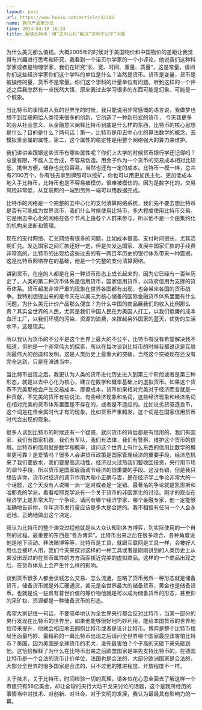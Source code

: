 ```yaml
---
layout: post
url: https://www.huxiu.com/article/32143
name: 腾讯产品家沙龙
time: 2014-04-18 16:24
title: 解读比特币：用“去中心化”解决“货币不公平”问题
---
```

为什么美元那么值钱。大概2005年的时候对于美国物价和中国物价的差距让我觉得有兴趣进行思考和研究，我看到一个诺贝尔学家的一个小评论，他说我们这种科学家或者是物理学家，我们在研究“长、宽、时间、重量、质量”，这是常量，请问你们这些经济学家你们这个学科的单位是什么？当然是货币。货币是变量，货币是被操控的量，货币不是常量。你们这个学科的计量单位有问题。听到这样的一个评述之后我忽然有一点恍然大悟，原来我过去学习很多的东西可能是幻象、可能是一个假象。

当比特币的事情进入我的世界里的时候，我只能说用非常感慨的语言说，我做梦也想不到互联网给人类带来很多的创新，它创造了一种新形式的货币， 今天我更多的会从社会意义、从金融意义阐释比特币到底是什么样的东西，比特币的核心思想是什么？目的是什么？两句话：第一，比特币是用去中心化的算法数学的概念，去模拟贵金属的属性。第二，这个属性的稳定性是用整个网络强大的算力来维护。

我们讲讲金跟银这些货币有哪些属性呢？你们上大学的时候货币银行学还记得吗？总量有限，不能人工合成，不容易伪造。用金子作为一个货币的交易成本相对比较低，携带方便，储存也比较容易，当然也还有一定的成本。比特币一模一样，总共有2100万个，你有钱去拿到牌照可以挖矿，你也可以用更加民主化、更加低成本地入手比特币，比特币也是不容易被模仿，很难被模仿的。因为是数字化的，交易风险非常低，从互联网的一端到另外一端可以用数据完成。

比特币的网络是一个完整的去中心化的支付清算网络系统，我们先不要去想比特币是否有可能成为世界货币，我们什么时候使用比特币，多大程度使用比特币交易。它是用去中心化的网络在各个节点上由各个人群来参与，所以他不是一个由集约化的机构来垄断和管理。

现在的支付网络、汇兑网络有很多的问题，比如成本很高、支付时间很长，尤其活期汇兑。发达国家之间汇款还好一定，但是欠发达国家、发展中国家汇款的手续费非常高的，比特币的出现给这些过去的有一两百年历史的银行体系带来一种震撼，这是比特币网络存在的基础，他是一个完整的支付清算网络。

讲到货币，在座的人都是在另一种货币形态上成长起来的，因为它已经有一百年历史了，人类的第二种货币体系是信用货币，国家信用货币，以政府信用为支撑的货币体系。货币超发非常严重的现象在世界各国都有出现，也会带来各国的货币战争。我特别想提出来的是今天在以美元为核心储备的国际金融货币体系里面有什么问题，为什么美元计价产品那么便宜？为什么中国的商品展我们的收入比例那么贵？其实全世界的人民，尤其是我们中国人民在为美国人打工，以我们低廉的成本血汗工厂，以我们环境的污染、资源的浪费，来撑起另外国家的蓝天，优势的生活水平，这是现实。

所以我认为货币的不公平是这个世界上最大的不公平，比特币有没有希望解决我不知道，但他是一个非常伟大的探索，所以在每次谈到比特币的时候我都说这是互联网最伟大的创造和发明，这是人类历史上最重大的突破，当然这个突破现在还没有完全达到，只是在演进当中。

当比特币出现之后，我更认为人类的货币进化历史进入到第三个阶段或者是第三种形态，就是以去中心化为核心，建立在数学和概率基础上的虚拟货币。如果这个货币不完美那他会产生交易成本、摩擦成本，货币如果相对完美对于经济而言就是一种贡献，不完美的货币有些说法、有些经济现象和名词，这些经济现象和经济名词在相对完美的货币体系里面是不存在的，或者是不适应的。比如说劣货驱逐良币，这个词是在贵金属时代才有的现象，比如货币严重超发，这个词是在国家信用货币时代会出现的现象。

很多人谈到比特币的时候还有一个疑惑，就问货币的背后都是有信用的，我们有国家，我们有国家机器，我们有军队，我们有法律，我们有警察，维护这个货币的信用。比特币的信用就是数学和概率，请问这个世界上有什么东西的信用比数学的概率更可靠？是爱情吗？很多人会讲货币政策是国家管理经济的重要手段，经济危机来了我们要放水，我们要提高流动性，经济过火过热我们要收回投资，央行用市场的调节手段，所以货币是国家层面调节经济的很重要的手段。这没有错，但是我只想告诉你，货币对经济的调节作用大和小正确与否，是在经济学上争论非常大的一个话题，这个天没有人说哪一派一定对或者是一定错。最著名的争论就是凯恩斯和哈耶克的学派，看看哈耶克学派有一个关于货币的非国家化的讨论。刚才的观点在经济学上是非常大的一个争论，请问有哪个经济学家、哪个金融专家，他一定能够准确地告诉你，今年货币发行量应该是多大是合适的。我不相信有任何一个人会永远地、正确地做出这个决定。

我认为比特币的整个演变过程他就是从大众认知到各方博弈，到实际使用的一个自然的过程。最重要的东西是“各方博弈”。比特币出来之后在很多场合、各种角度说他是地下活动、非法赌博等等，比特币是工具，就跟互联网是工具一样，会被好人用也会被坏人用，我们今天来探讨这样的一种工具或者是刚刚讲到的人类历史上从来没出现过的在货币属性的方方面面接近完美的虚拟商品。这样的一个商品出现之后，在货币体系上会产生什么样的影响。

谈到货币很多人都会谈钱怎么交易、怎么流通，忽略了货币另外一种形态就是储备货币，储备货币就是外汇硬通货，美元是全世界最大的储备货币，黄金也是储备货币。也就是说一些具有普世价值的等价物他就是可以成为储备货币的形态，甚至你的采矿权、资源都是一种储备货币的形态。

希望大家记住一句话，不要简单地认为全世界央行都会反对比特币，当某一部分的央行发现在比特币的世界里，如果他能够很好地巧妙利用，能给本国货币的世界地位带来提升，他就会相应地去拥抱比特币或者是设计比特币。博弈是整个比特币格局里面最巧妙、最精彩的一幕比特币出现之后请问全世界哪个国家最应该害怕比特币？美国，因为美国是全球货币的老大，谁先最害怕？个子高的天砸下来先砸到他。这恰恰解释了为什么在比特币出来之后欧盟国家是率先支持比特币的，在德国比特币是一个合法的货币计价单位，法国也是合法的，大部分欧洲国家是合法的，大部分全世界的很多国家是合法的，只不过他的推进程度、开放程度不一样。

关于技术，关于比特币，时间检验一切的真理，请各位花心思全面去了解这样一个市值只有56亿美金，却让全球的央行大动干戈来讨论的话题，这个是我所经历的事情当中对技术、对创新、对社会、对于文明的发展，我认为最最具有影响力的一幕。

